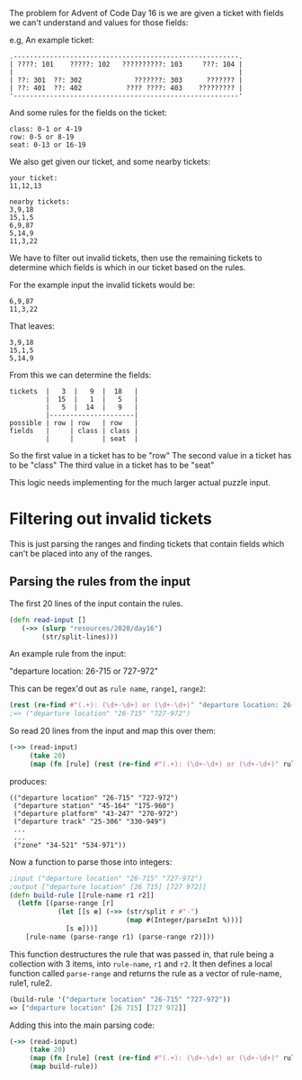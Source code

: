 The problem for Advent of Code Day 16 is we are given a ticket with fields we can't understand and values for those fields:

e.g, An example ticket:

```
.--------------------------------------------------------.
| ????: 101    ?????: 102   ??????????: 103     ???: 104 |
|                                                        |
| ??: 301  ??: 302             ???????: 303      ??????? |
| ??: 401  ??: 402           ???? ????: 403    ????????? |
'--------------------------------------------------------'
```

And some rules for the fields on the ticket:

```
class: 0-1 or 4-19
row: 0-5 or 8-19
seat: 0-13 or 16-19
```

We also get given our ticket, and some nearby tickets:

```
your ticket:                                                                                             
11,12,13                                                                                                 
                                                                                                         
nearby tickets:                                                                                          
3,9,18                                                                                                   
15,1,5                                                                                                   
6,9,87                                                                                                   
5,14,9                                                                                                   
11,3,22  
```

We have to filter out invalid tickets, then use the remaining tickets to determine which fields is which in our ticket based on the rules.

For the example input the invalid tickets would be:                                                      

```
6,9,87                                                                                                   
11,3,22                                                                                                  
```                                                                                                      
That leaves:                                                                                             

```                                                                                                      
3,9,18                                                                                                   
15,1,5                                                                                                   
5,14,9   
```

From this we can determine the fields:

```
tickets  |   3  |   9  |  18   |                                                                         
         |  15  |   1  |   5   |                                                                         
         |   5  |  14  |   9   |                                                                         
         |---------------------|                                                                         
possible | row | row   | row   |                                                                         
fields   |     | class | class |                                                                         
         |     |       | seat  |  
```

So the first value in a ticket has to be "row"
The second value in a ticket has to be "class"
The third value in a ticket has to be "seat"

This logic needs implementing for the much larger actual puzzle input.    

# Filtering out invalid tickets

This is just parsing the ranges and finding tickets that contain fields which can't be placed into any of the ranges.   

## Parsing the rules from the input

The first 20 lines of the input contain the rules.

```clojure
(defn read-input []                                                                                      
   (->> (slurp "resources/2020/day16")                                                                   
        (str/split-lines)))    

```

An example rule from the input:

"departure location: 26-715 or 727-972"

This can be regex'd out as `rule name`, `range1`, `range2`:

```clojure
(rest (re-find #"(.+): (\d+-\d+) or (\d+-\d+)" "departure location: 26-715 or 727-972"))
;=> ("departure location" "26-715" "727-972") 
```

So read 20 lines from the input and map this over them:

```clojure
(->> (read-input)
     (take 20)
     (map (fn [rule] (rest (re-find #"(.+): (\d+-\d+) or (\d+-\d+)" rule)))))
```
produces:

```
(("departure location" "26-715" "727-972")
 ("departure station" "45-164" "175-960")
 ("departure platform" "43-247" "270-972")
 ("departure track" "25-306" "330-949")
 ...
 ...
 ("zone" "34-521" "534-971"))
```
Now a function to parse those into integers:

```clojure
;input ("departure location" "26-715" "727-972")
;output ["departure location" [26 715] [727 972]]
(defn build-rule [[rule-name r1 r2]]
  (letfn [(parse-range [r]
            (let [[s e] (->> (str/split r #"-")
                             (map #(Integer/parseInt %)))]
              [s e]))]
    [rule-name (parse-range r1) (parse-range r2)]))
```

This function destructures the rule that was passed in, that rule being a collection with 3 items, into `rule-name`, `r1` and `r2`. It then defines a local function called `parse-range` and returns the rule as a vector of rule-name, rule1, rule2.

```clojure
(build-rule '("departure location" "26-715" "727-972"))
=> ["departure location" [26 715] [727 972]]
```

Adding this into the main parsing code:

```clojure
(->> (read-input)
     (take 20)
     (map (fn [rule] (rest (re-find #"(.+): (\d+-\d+) or (\d+-\d+)" rule))))
     (map build-rule))
```
